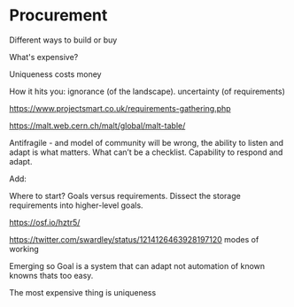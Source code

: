 # Procurement

Different ways to build or buy

What's expensive?

Uniqueness costs money

How it hits you: ignorance (of the landscape). uncertainty (of requirements)

https://www.projectsmart.co.uk/requirements-gathering.php

https://malt.web.cern.ch/malt/global/malt-table/


Antifragile - and model of community will be wrong, the ability to listen and adapt is what matters. What can’t be a checklist. Capability to respond and adapt.

Add:

Where to start? Goals versus requirements. Dissect the storage requirements into higher-level goals.


https://osf.io/hztr5/


https://twitter.com/swardley/status/1214126463928197120 modes of working

Emerging so Goal is a system that can adapt not automation of known knowns thats too easy.

The most expensive thing is uniqueness 